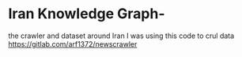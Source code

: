 # Iran Knowledge Graph-
the crawler and dataset around Iran
I was using this code to crul data https://gitlab.com/arf1372/newscrawler

